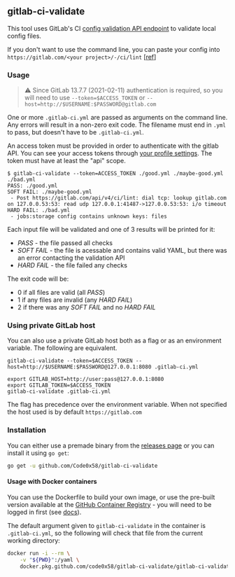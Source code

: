 ## gitlab-ci-validate

This tool uses GitLab's CI [config validation API endpoint](https://docs.gitlab.com/ce/api/lint.html) to validate local config files.

If you don't want to use the command line, you can paste your config into `https://gitlab.com/<your project>/-/ci/lint` [[ref](https://docs.gitlab.com/ee/ci/yaml/#validate-the-gitlab-ciyml)]

### Usage

> :warning: Since GitLab 13.7.7 (2021-02-11) authentication is required, so you will need to use `--token=$ACCESS_TOKEN` or `--host=http://$USERNAME:$PASSWORD@gitlab.com`

One or more `.gitlab-ci.yml` are passed as arguments on the command line. Any errors will result in a non-zero exit code. The filename must end in `.yml` to pass, but doesn't have to be `.gitlab-ci.yml`.

An access token must be provided in order to authenticate with the gitlab API. You can see your access tokens through [your profile settings](https://gitlab.com/-/profile/personal_access_tokens). The token must have at least the "api" scope.

```text
$ gitlab-ci-validate --token=ACCESS_TOKEN ./good.yml ./maybe-good.yml ./bad.yml
PASS: ./good.yml
SOFT FAIL: ./maybe-good.yml
 - Post https://gitlab.com/api/v4/ci/lint: dial tcp: lookup gitlab.com on 127.0.0.53:53: read udp 127.0.0.1:41487->127.0.0.53:53: i/o timeout
HARD FAIL: ./bad.yml
 - jobs:storage config contains unknown keys: files
```

Each input file will be validated and one of 3 results will be printed for it:

- _PASS_ - the file passed all checks
- _SOFT FAIL_ - the file is acessable and contains valid YAML, but there was an error contacting the validation API
- _HARD FAIL_ - the file failed any checks

The exit code will be:

- 0 if all files are valid (all _PASS_)
- 1 if any files are invalid (any _HARD FAIL_)
- 2 if there was any _SOFT FAIL_ and no _HARD FAIL_

### Using private GitLab host

You can also use a private GitLab host both as a flag or as an environment variable.
The following are equivalent.

```
gitlab-ci-validate --token=$ACCESS_TOKEN --host=http://$USERNAME:$PASSWORD@127.0.0.1:8080 .gitlab-ci.yml
```

```
export GITLAB_HOST=http://user:pass@127.0.0.1:8080
export GITLAB_TOKEN=$ACCESS_TOKEN
gitlab-ci-validate .gitlab-ci.yml
```

The flag has precedence over the environment variable.
When not specified the host used is by default `https://gitlab.com`

### Installation

You can either use a premade binary from the [releases page](https://github.com/Code0x58/gitlab-ci-validate/releases) or you can install it using `go get`:

```sh
go get -u github.com/Code0x58/gitlab-ci-validate
```

#### Usage with Docker containers

You can use the Dockerfile to build your own image, or use the pre-built version available at the [GitHub Container Registry](https://github.com/Code0x58/gitlab-ci-validate/packages/) - you will need to be logged in first (see [docs](https://docs.github.com/en/packages/guides/configuring-docker-for-use-with-github-packages#authenticating-to-github-packages)).

The default argument given to `gitlab-ci-validate` in the container is `.gitlab-ci.yml`, so the following will check that file from the current working directory:

```sh
docker run -i --rm \
    -v "${PWD}":/yaml \
    docker.pkg.github.com/code0x58/gitlab-ci-validate/gitlab-ci-validate:$VERSION
```
